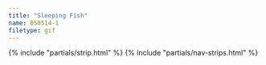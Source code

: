```yaml
---
title: "Sleeping Fish"
name: 050514-1
filetype: gif
---
```


{% include "partials/strip.html" %}
{% include "partials/nav-strips.html" %}